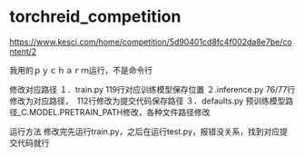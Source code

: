 # torchreid_competition
https://www.kesci.com/home/competition/5d90401cd8fc4f002da8e7be/content/2

我用的ｐｙｃｈａｒｍ运行，不是命令行

修改对应路径
１．train.py 119行对应训练模型保存位置
２.inference.py 76/77行修改为对应路径，　112行修改为提交代码保存路径
３．defaults.py 预训练模型路径_C.MODEL.PRETRAIN_PATH修改，各种文件路径修改

运行方法
修改完先运行train.py，之后在运行test.py，报错没关系，找到对应提交代码就行

